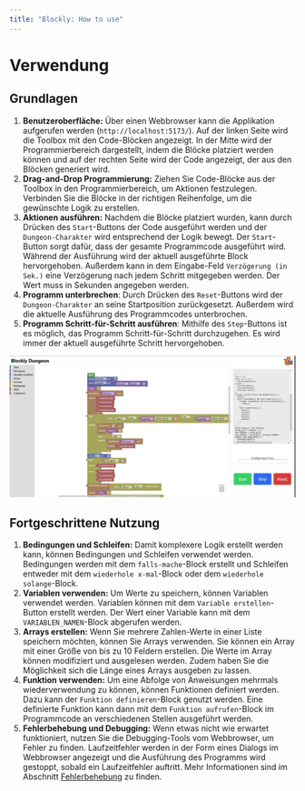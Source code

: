 ```yaml
---
title: "Blockly: How to use"
---
```


# Verwendung

## Grundlagen

1. **Benutzeroberfläche:** Über einen Webbrowser kann die Applikation aufgerufen werden (`http://localhost:5173/`).
Auf der linken Seite wird die Toolbox mit den Code-Blöcken angezeigt. In der Mitte wird der Programmierbereich dargestellt,
indem die Blöcke platziert werden können und auf der rechten Seite wird der Code angezeigt, der aus den Blöcken generiert wird.
2. **Drag-and-Drop Programmierung:** Ziehen Sie Code-Blöcke aus der Toolbox in den Programmierbereich, um Aktionen festzulegen.
Verbinden Sie die Blöcke in der richtigen Reihenfolge, um die gewünschte Logik zu erstellen.
3. **Aktionen ausführen:** Nachdem die Blöcke platziert wurden, kann durch Drücken des `Start`-Buttons der Code ausgeführt
werden und der `Dungeon-Charakter` wird entsprechend der Logik bewegt. Der `Start`-Button sorgt dafür, dass der gesamte
Programmcode ausgeführt wird. Während der Ausführung wird der aktuell ausgeführte Block hervorgehoben. Außerdem kann
in dem Eingabe-Feld `Verzögerung (in Sek.)` eine Verzögerung nach jedem Schritt mitgegeben werden. Der Wert muss in
Sekunden angegeben werden.
4. **Programm unterbrechen**: Durch Drücken des `Reset`-Buttons wird der `Dungeon-Charakter` an seine Startposition zurückgesetzt. Außerdem wird die
aktuelle Ausführung des Programmcodes unterbrochen.
5. **Programm Schritt-für-Schritt ausführen**: Mithilfe des `Step`-Buttons ist es möglich, das Programm Schritt-für-Schritt
durchzugehen. Es wird immer der aktuell ausgeführte Schritt hervorgehoben.

![Blockly](img/Blockly_App.png)

## Fortgeschrittene Nutzung

1. **Bedingungen und Schleifen:** Damit komplexere Logik erstellt werden kann, können Bedingungen und Schleifen
verwendet werden. Bedingungen werden mit dem `falls-mache`-Block erstellt und Schleifen entweder mit dem
`wiederhole x-mal`-Block oder dem `wiederhole solange`-Block.
2. **Variablen verwenden:** Um Werte zu speichern, können Variablen verwendet werden. Variablen können mit dem
`Variable erstellen`-Button erstellt werden. Der Wert einer Variable kann mit dem `VARIABLEN_NAMEN`-Block abgerufen werden.
3. **Arrays erstellen:** Wenn Sie mehrere Zahlen-Werte in einer Liste speichern möchten, können Sie Arrays verwenden.
Sie können ein Array mit einer Größe von bis zu 10 Feldern erstellen. Die Werte im Array können modifiziert und ausgelesen
werden. Zudem haben Sie die Möglichkeit sich die Länge eines Arrays ausgeben zu lassen.
3. **Funktion verwenden:** Um eine Abfolge von Anweisungen mehrmals wiederverwendung zu können, können Funktionen definiert
werden. Dazu kann der `Funktion definieren`-Block genutzt werden. Eine definierte Funktion kann dann mit dem
`Funktion aufrufen`-Block im Programmcode an verschiedenen Stellen ausgeführt werden.
3. **Fehlerbehebung und Debugging:** Wenn etwas nicht wie erwartet funktioniert, nutzen Sie die Debugging-Tools vom
Webbrowser, um Fehler zu finden. Laufzeitfehler werden in der Form eines Dialogs im Webbrowser angezeigt und die Ausführung
des Programms wird gestoppt, sobald ein Laufzeitfehler auftritt. Mehr Informationen sind im Abschnitt
[Fehlerbehebung](troubleshooting.md) zu finden.
